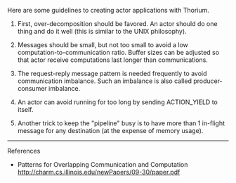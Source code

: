 Here are some guidelines to creating actor applications with
Thorium.

1. First, over-decomposition should be favored. An actor should do one thing
and do it well (this is similar to the UNIX philosophy).

2. Messages should be small, but not too small to avoid a low
computation-to-communication ratio. Buffer sizes can be adjusted
so that actor receive computations last longer than communications.

3. The request-reply message pattern is needed frequently to avoid
communication imbalance. Such an imbalance is also called
producer-consumer imbalance.

4. An actor can avoid running for too long by sending ACTION_YIELD to
itself.

5. Another trick to keep the "pipeline" busy is to have more than 1 in-flight
message for any destination (at the expense of memory usage).


----------

References

- Patterns for Overlapping Communication and Computation
    http://charm.cs.illinois.edu/newPapers/09-30/paper.pdf
